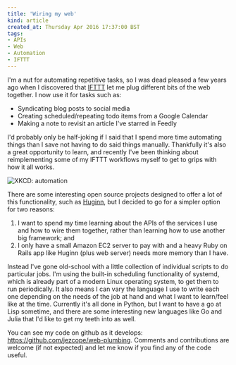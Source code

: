 ```yaml
---
title: 'Wiring my web'
kind: article
created_at: Thursday Apr 2016 17:37:00 BST
tags:
- APIs
- Web
- Automation
- IFTTT
---
```


I'm a nut for automating repetitive tasks, so I was dead pleased a few years ago when I discovered that [IFTTT](https://ifttt.com) let me plug different bits of the web together. I now use it for tasks such as:

- Syndicating blog posts to social media
- Creating scheduled/repeating todo items from a Google Calendar
- Making a note to revisit an article I've starred in Feedly

I'd probably only be half-joking if I said that I spend more time automating things than I save not having to do said things manually. Thankfully it's also a great opportunity to learn, and recently I've been thinking about reimplementing some of my IFTTT workflows myself to get to grips with how it all works.

![XKCD: automation](http://imgs.xkcd.com/comics/automation.png)

There are some interesting open source projects designed to offer a lot of this functionality, such as [Huginn](https://github.com/cantino/huginn), but I decided to go for a simpler option for two reasons:

1. I want to spend my time learning about the APIs of the services I use and how to wire them together, rather than learning how to use another big framework; and 
2. I only have a small Amazon EC2 server to pay with and a heavy Ruby on Rails app like Huginn (plus web server) needs more memory than I have.

Instead I've gone old-school with a little collection of individual scripts to do particular jobs. I'm using the built-in scheduling functionality of systemd, which is already part of a modern Linux operating system, to get them to run periodically. It also means I can vary the language I use to write each one depending on the needs of the job at hand and what I want to learn/feel like at the time. Currently it's all done in Python, but I want to have a go at Lisp sometime, and there are some interesting new languages like Go and Julia that I'd like to get my teeth into as well.

You can see my code on github as it develops: <https://github.com/jezcope/web-plumbing>. Comments and contributions are welcome (if not expected) and let me know if you find any of the code useful.
